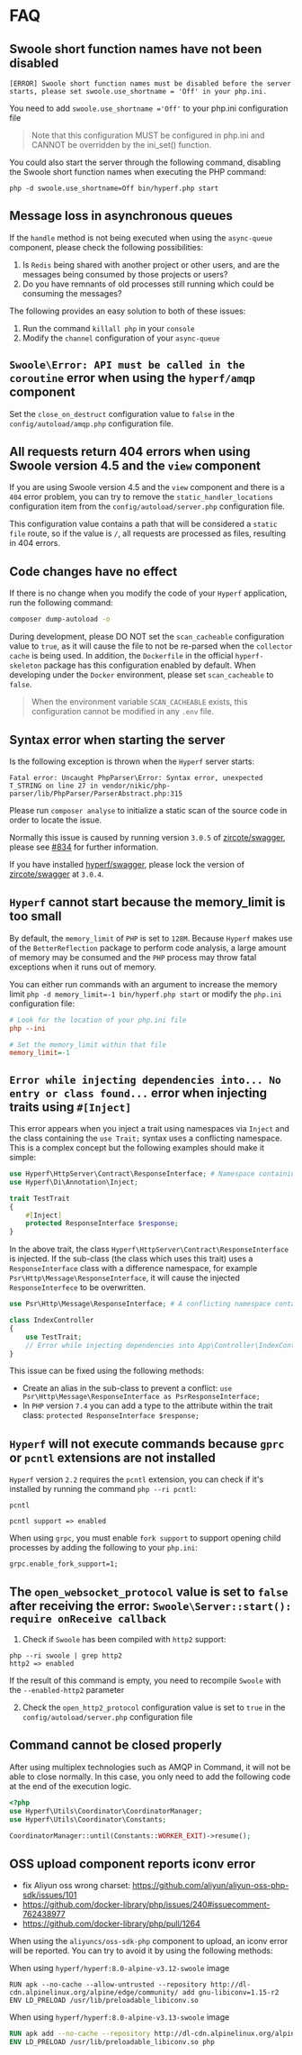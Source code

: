 # FAQ

## Swoole short function names have not been disabled

```
[ERROR] Swoole short function names must be disabled before the server starts, please set swoole.use_shortname = 'Off' in your php.ini.
```

You need to add `swoole.use_shortname ='Off'` to your php.ini configuration file

> Note that this configuration MUST be configured in php.ini and CANNOT be overridden by the ini_set() function.

You could also start the server through the following command, disabling the Swoole short function names when executing the PHP command:

```
php -d swoole.use_shortname=Off bin/hyperf.php start
```

## Message loss in asynchronous queues

If the `handle` method is not being executed when using the `async-queue` component, please check the following possibilities:

1. Is `Redis` being shared with another project or other users, and are the messages being consumed by those projects or users?
2. Do you have remnants of old processes still running which could be consuming the messages?

The following provides an easy solution to both of these issues:
   
1. Run the command `killall php` in your `console`
2. Modify the `channel` configuration of your `async-queue`
   
## `Swoole\Error: API must be called in the coroutine` error when using the `hyperf/amqp` component
   
Set the `close_on_destruct` configuration value to `false` in the `config/autoload/amqp.php` configuration file.

## All requests return 404 errors when using Swoole version 4.5 and the `view` component
    
If you are using Swoole version 4.5 and the `view` component and there is a `404` error problem, you can try to remove the `static_handler_locations` configuration item from the `config/autoload/server.php` configuration file.
    
This configuration value contains a path that will be considered a `static file` route, so if the value is `/`, all requests are processed as files, resulting in 404 errors.

## Code changes have no effect
   
If there is no change when you modify the code of your `Hyperf` application, run the following command:
   
```bash
composer dump-autoload -o
```
   
During development, please DO NOT set the `scan_cacheable` configuration value to `true`, as it will cause the file to not be re-parsed when the `collector cache` is being used. In addition, the `Dockerfile` in the official `hyperf-skeleton` package has this configuration enabled by default. When developing under the `Docker` environment, please set `scan_cacheable` to `false`.

> When the environment variable `SCAN_CACHEABLE` exists, this configuration cannot be modified in any `.env` file.

## Syntax error when starting the server

Is the following exception is thrown when the `Hyperf` server starts:

```
Fatal error: Uncaught PhpParser\Error: Syntax error, unexpected T_STRING on line 27 in vendor/nikic/php-parser/lib/PhpParser/ParserAbstract.php:315
```

Please run `composer analyse` to initialize a static scan of the source code in order to locate the issue.

Normally this issue is caused by running version `3.0.5` of [zircote/swagger](https://github.com/zircote/swagger-php), please see [#834](https://github.com/zircote/swagger-php/issues/834) for further information.

If you have installed [hyperf/swagger](https://github.com/hyperf/swagger), please lock the version of [zircote/swagger](https://github.com/zircote/swagger-php) at `3.0.4`.

## `Hyperf` cannot start because the memory_limit is too small

By default, the `memory_limit` of `PHP` is set to `128M`. Because `Hyperf` makes use of the `BetterReflection` package to perform code analysis, a large amount of memory may be consumed and the `PHP` process may throw fatal exceptions when it runs out of memory.

You can either run commands with an argument to increase the memory limit `php -d memory_limit=-1 bin/hyperf.php start` or modify the `php.ini` configuration file:

```ini
# Look for the location of your php.ini file
php --ini

# Set the memory_limit within that file
memory_limit=-1
```

## `Error while injecting dependencies into... No entry or class found...` error when injecting traits using `#[Inject]`

This error appears when you inject a trait using namespaces via `Inject` and the class containing the `use Trait;` syntax uses a conflicting namespace. This is a complex concept but the following examples should make it simple:

```php
use Hyperf\HttpServer\Contract\ResponseInterface; # Namespace containing ResponseInterface class
use Hyperf\Di\Annotation\Inject;

trait TestTrait
{
    #[Inject]
    protected ResponseInterface $response;
}
```

In the above trait, the class `Hyperf\HttpServer\Contract\ResponseInterface` is injected. If the sub-class (the class which uses this trait) uses a `ResponseInterface` class with a difference namespace, for example `Psr\Http\Message\ResponseInterface`, it will cause the injected `ResponseInterfece` to be overwritten.

```php
use Psr\Http\Message\ResponseInterface; # A conflicting namespace containing a ResponseInterface class

class IndexController
{
    use TestTrait;
    // Error while injecting dependencies into App\Controller\IndexController: No entry or class found for 'Psr\Http\Message\ResponseInterface'
}
```

This issue can be fixed using the following methods:

* Create an alias in the sub-class to prevent a conflict: `use Psr\Http\Message\ResponseInterface as PsrResponseInterface;`
* In `PHP` version `7.4` you can add a type to the attribute within the trait class: `protected ResponseInterface $response;`

## `Hyperf` will not execute commands because `gprc` or `pcntl` extensions are not installed

`Hyperf` version `2.2` requires the `pcntl` extension, you can check if it's installed by running the command `php --ri pcntl`:

```
pcntl

pcntl support => enabled
```

When using `grpc`, you must enable `fork support` to support opening child processes by adding the following to your `php.ini`:

```
grpc.enable_fork_support=1;
```

## The `open_websocket_protocol` value is set to `false` after receiving the error: `Swoole\Server::start(): require onReceive callback`

1. Check if `Swoole` has been compiled with `http2` support:

```
php --ri swoole | grep http2
http2 => enabled
```

If the result of this command is empty, you need to recompile `Swoole` with the `--enabled-http2` parameter

2. Check the `open_http2_protocol` configuration value is set to `true` in the `config/autoload/server.php` configuration file

## Command cannot be closed properly

After using multiplex technologies such as AMQP in Command, it will not be able to close normally. In this case, you only need to add the following code at the end of the execution logic.

```php
<?php
use Hyperf\Utils\Coordinator\CoordinatorManager;
use Hyperf\Utils\Coordinator\Constants;

CoordinatorManager::until(Constants::WORKER_EXIT)->resume();
```

## OSS upload component reports iconv error

- fix Aliyun oss wrong charset: https://github.com/aliyun/aliyun-oss-php-sdk/issues/101
- https://github.com/docker-library/php/issues/240#issuecomment-762438977
- https://github.com/docker-library/php/pull/1264

When using the `aliyuncs/oss-sdk-php` component to upload, an iconv error will be reported. You can try to avoid it by using the following methods:

When using `hyperf/hyperf:8.0-alpine-v3.12-swoole` image

```
RUN apk --no-cache --allow-untrusted --repository http://dl-cdn.alpinelinux.org/alpine/edge/community/ add gnu-libiconv=1.15-r2
ENV LD_PRELOAD /usr/lib/preloadable_libiconv.so
```

When using `hyperf/hyperf:8.0-alpine-v3.13-swoole` image

```dockerfile
RUN apk add --no-cache --repository http://dl-cdn.alpinelinux.org/alpine/v3.13/community/gnu-libiconv=1.15-r3
ENV LD_PRELOAD /usr/lib/preloadable_libiconv.so php
```